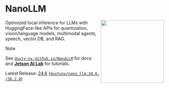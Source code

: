 # NanoLLM
<a href="https://www.jetson-ai-lab.com"><img align="right" width="200" height="200" src="https://nvidia-ai-iot.github.io/jetson-generative-ai-playground/images/JON_Gen-AI-panels.png"></a>

Optimized local inference for LLMs with HuggingFace-like APIs for quantization, vision/language models, multimodal agents, speech, vector DB, and RAG.

> [!NOTE]  
> See [`dusty-nv.github.io/NanoLLM`](https://dusty-nv.github.io/NanoLLM) for docs and [**Jetson AI Lab**](https://www.jetson-ai-lab.com/tutorial_nano-llm.html) for tutorials.

Latest Release:  [24.6](https://dusty-nv.github.io/NanoLLM/releases.html)  ([`dustynv/nano_llm:24.6-r36.2.0`](https://hub.docker.com/r/dustynv/nano_llm/tags)) <br/> 

